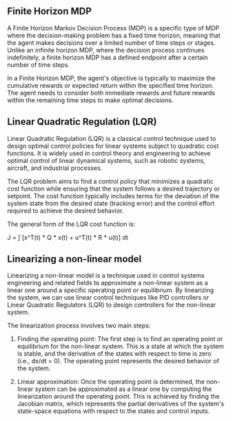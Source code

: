 
## Finite Horizon MDP

A Finite Horizon Markov Decision Process (MDP) is a specific type of MDP where the decision-making problem has a fixed time horizon, meaning that the agent makes decisions over a limited number of time steps or stages. Unlike an infinite horizon MDP, where the decision process continues indefinitely, a finite horizon MDP has a defined endpoint after a certain number of time steps.

In a Finite Horizon MDP, the agent's objective is typically to maximize the cumulative rewards or expected return within the specified time horizon. The agent needs to consider both immediate rewards and future rewards within the remaining time steps to make optimal decisions.


## Linear Quadratic Regulation (LQR)

Linear Quadratic Regulation (LQR) is a classical control technique used to design optimal control policies for linear systems subject to quadratic cost functions. It is widely used in control theory and engineering to achieve optimal control of linear dynamical systems, such as robotic systems, aircraft, and industrial processes.

The LQR problem aims to find a control policy that minimizes a quadratic cost function while ensuring that the system follows a desired trajectory or setpoint. The cost function typically includes terms for the deviation of the system state from the desired state (tracking error) and the control effort required to achieve the desired behavior.

The general form of the LQR cost function is:

J = ∫ \[x^T(t) * Q * x(t) + u^T(t) * R * u(t)] dt


## Linearizing a non-linear model

Linearizing a non-linear model is a technique used in control systems engineering and related fields to approximate a non-linear system as a linear one around a specific operating point or equilibrium. By linearizing the system, we can use linear control techniques like PID controllers or Linear Quadratic Regulators (LQR) to design controllers for the non-linear system.

The linearization process involves two main steps:

1. Finding the operating point: The first step is to find an operating point or equilibrium for the non-linear system. This is a state at which the system is stable, and the derivative of the states with respect to time is zero (i.e., dx/dt = 0). The operating point represents the desired behavior of the system.

2. Linear approximation: Once the operating point is determined, the non-linear system can be approximated as a linear one by computing the linearization around the operating point. This is achieved by finding the Jacobian matrix, which represents the partial derivatives of the system's state-space equations with respect to the states and control inputs.